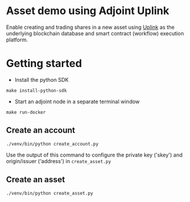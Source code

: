 # Asset demo using Adjoint Uplink

Enable creating and trading shares in a new asset using [Uplink](https://www.adjoint.io/technology/resources) as the
underlying blockchain database and smart contract (workflow) execution
platform.

# Getting started

* Install the python SDK

`make install-python-sdk`

* Start an adjoint node in a separate terminal window

`make run-docker`

## Create an account

`./venv/bin/python create_account.py`

Use the output of this command to configure the private key ('skey') and origin/issuer ('address') in `create_asset.py`

## Create an asset

`./venv/bin/python create_asset.py`


